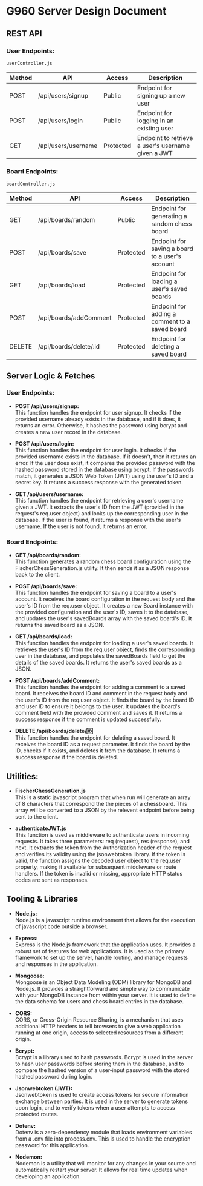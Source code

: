 # G960 Server Design Document

## REST API

### User Endpoints:

`userController.js`

| Method | API | Access | Description |
| ------ | --- | ------ | ----------- |
| POST   | /api/users/signup | Public | Endpoint for signing up a new user |
| POST   | /api/users/login | Public | Endpoint for logging in an existing user |
| GET    | /api/users/username | Protected | Endpoint to retrieve a user's username given a JWT |

### Board Endpoints:

`boardController.js`

| Method | API                      | Access    | Description                                  |
| ------ | ------------------------ | --------- | -------------------------------------------- |
| GET    | /api/boards/random       | Public    | Endpoint for generating a random chess board |
| POST   | /api/boards/save         | Protected | Endpoint for saving a board to a user's account |
| GET    | /api/boards/load         | Protected | Endpoint for loading a user's saved boards |
| POST   | /api/boards/addComment   | Protected | Endpoint for adding a comment to a saved board |
| DELETE | /api/boards/delete/:id   | Protected | Endpoint for deleting a saved board |

## Server Logic & Fetches

### User Endpoints:

- **POST /api/users/signup:**  
  This function handles the endpoint for user signup. It checks if the provided username already exists in the database, and if it does, it returns an error. Otherwise, it hashes the password using bcrypt and creates a new user record in the database.

- **POST /api/users/login:**  
  This function handles the endpoint for user login. It checks if the provided username exists in the database. If it doesn't, then it returns an error. If the user does exist, it compares the provided password with the hashed password stored in the database using bcrypt. If the passwords match, it generates a JSON Web Token (JWT) using the user's ID and a secret key. It returns a success response with the generated token.

- **GET /api/users/username:**  
  This function handles the endpoint for retrieving a user's username given a JWT. It extracts the user's ID from the JWT (provided in the request's req.user object) and looks up the corresponding user in the database. If the user is found, it returns a response with the user's username. If the user is not found, it returns an error.

### Board Endpoints:

- **GET /api/boards/random:**  
  This function generates a random chess board configuration using the FischerChessGeneration.js utility. It then sends it as a JSON response back to the client.

- **POST /api/boards/save:**  
  This function handles the endpoint for saving a board to a user's account. It receives the board configuration in the request body and the user's ID from the req.user object. It creates a new Board instance with the provided configuration and the user's ID, saves it to the database, and updates the user's savedBoards array with the saved board's ID. It returns the saved board as a JSON.

- **GET /api/boards/load:**  
  This function handles the endpoint for loading a user's saved boards. It retrieves the user's ID from the req.user object, finds the corresponding user in the database, and populates the savedBoards field to get the details of the saved boards. It returns the user's saved boards as a JSON.

- **POST /api/boards/addComment:**  
  This function handles the endpoint for adding a comment to a saved board. It receives the board ID and comment in the request body and the user's ID from the req.user object. It finds the board by the board ID and user ID to ensure it belongs to the user. It updates the board's comment field with the provided comment and saves it. It returns a success response if the comment is updated successfully.

- **DELETE /api/boards/delete/:id:**  
  This function handles the endpoint for deleting a saved board. It receives the board ID as a request parameter. It finds the board by the ID, checks if it exists, and deletes it from the database. It returns a success response if the board is deleted.

## Utilities:

- **FischerChessGeneration.js**  
  This is a static javascript program that when run will generate an array of 8 characters that correspond the the pieces of a chessboard. This array will be converted to a JSON by the relevent endpoint before being sent to the client.

- **authenticateJWT.js**  
  This function is used as middleware to authenticate users in incoming requests. It takes three parameters: req (request), res (response), and next. It extracts the token from the Authorization header of the request and verifies its validity using the jsonwebtoken library. If the token is valid, the function assigns the decoded user object to the req.user property, making it available for subsequent middleware or route handlers. If the token is invalid or missing, appropriate HTTP status codes are sent as responses.

## Tooling & Libraries

- **Node.js:**  
  Node.js is a javascript runtime environment that allows for the execution of javascript code outside a browser. 

- **Express:**  
  Express is the Node.js framework that the application uses. It provides a robust set of features for web applications. It is used as the primary framework to set up the server, handle routing, and manage requests and responses in the application.

- **Mongoose:**  
  Mongoose is an Object Data Modeling (ODM) library for MongoDB and Node.js. It provides a straightforward and simple way to communicate with your MongoDB instance from within your server. It is used to define the data schema for users and chess board entries in the database.

- **CORS:**  
  CORS, or Cross-Origin Resource Sharing, is a mechanism that uses additional HTTP headers to tell browsers to give a web application running at one origin, access to selected resources from a different origin.

- **Bcrypt:**  
  Bcrypt is a library used to hash passwords. Bcrypt is used in the server to hash user passwords before storing them in the database, and to compare the hashed version of a user-input password with the stored hashed password during login.

- **Jsonwebtoken (JWT):**  
  Jsonwebtoken is used to create access tokens for secure information exchange between parties. It is used in the server to generate tokens upon login, and to verify tokens when a user attempts to access protected routes.

- **Dotenv:**  
  Dotenv is a zero-dependency module that loads environment variables from a .env file into process.env. This is used to handle the encryption password for this application.

- **Nodemon:**  
  Nodemon is a utility that will monitor for any changes in your source and automatically restart your server. It allows for real time updates when developing an application.
